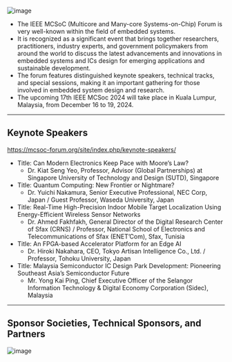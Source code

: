 ![image](https://github.com/user-attachments/assets/c46ad22d-fa3f-4188-98e8-9c4736ff3e5f)

* The IEEE MCSoC (Multicore and Many-core Systems-on-Chip) Forum is very well-known within the field of embedded systems.
* It is recognized as a significant event that brings together researchers, practitioners, industry experts, and government policymakers from around the world to discuss the latest advancements and innovations in embedded systems and ICs design for emerging applications and sustainable development.
* The forum features distinguished keynote speakers, technical tracks, and special sessions, making it an important gathering for those involved in embedded system design and research.
* The upcoming 17th IEEE MCSoc 2024 will take place in Kuala Lumpur, Malaysia, from December 16 to 19, 2024.

---
## Keynote Speakers
https://mcsoc-forum.org/site/index.php/keynote-speakers/

* Title: Can Modern Electronics Keep Pace with Moore’s Law?
  * Dr. Kiat Seng Yeo, Professor, Advisor (Global Partnerships) at Singapore University of Technology and Design (SUTD), Singapore
* Title: Quantum Computing: New Frontier or Nightmare?
  * Dr. Yuichi Nakamura, Senior Executive Professional, NEC Corp, Japan / Guest Professor, Waseda University, Japan
* Title: Real-Time High-Precision Indoor Mobile Target Localization Using Energy-Efficient Wireless Sensor Networks
  * Dr. Ahmed Fakhfakh, General Director of the Digital Research Center of Sfax (CRNS) / Professor, National School of Electronics and Telecommunications of Sfax (ENET’Com), Sfax, Tunisia
* Title: An FPGA-based Accelerator Platform for an Edge AI
  * Dr. Hiroki Nakahara, CEO, Tokyo Artisan Intelligence Co., Ltd. / Professor, Tohoku University, Japan
* Title: Malaysia Semiconductor IC Design Park Development: Pioneering Southeast Asia’s Semiconductor Future
  * Mr. Yong Kai Ping, Chief Executive Officer of the Selangor Information Technology & Digital Economy Corporation (Sidec), Malaysia

---
## Sponsor Societies, Technical Sponsors, and Partners

![image](https://github.com/user-attachments/assets/990a53c4-64f7-4d11-a4fb-cb1008493a2f)
